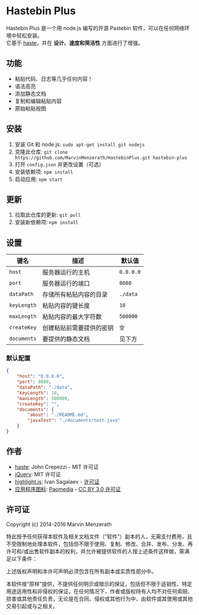 # Hastebin Plus
Hastebin Plus 是一个用 node.js 编写的开源 Pastebin 软件，可以在任何网络环境中轻松安装。  
它基于 [haste](https://github.com/seejohnrun/haste-server)，并在 **设计、速度和简洁性** 方面进行了增强。

## 功能
* 粘贴代码、日志等几乎任何内容！
* 语法高亮
* 添加静态文档
* 复制和编辑粘贴内容
* 原始粘贴视图

## 安装
1. 安装 Git 和 node.js: `sudo apt-get install git nodejs`
2. 克隆此仓库: `git clone https://github.com/MarvinMenzerath/HastebinPlus.git hastebin-plus`
3. 打开 `config.json` 并更改设置（可选）
4. 安装依赖项: `npm install`
5. 启动应用: `npm start`

## 更新
1. 拉取此仓库的更新: `git pull`
2. 安装新依赖项: `npm install`

## 设置
| 键名                    | 描述                                             | 默认值       |
| ---------------------- | ------------------------------------------------ | ------------ |
| `host`                 | 服务器运行的主机                                 | `0.0.0.0`    |
| `port`                 | 服务器运行的端口                                 | `8080`       |
| `dataPath`             | 存储所有粘贴内容的目录                           | `./data`     |
| `keyLength`            | 粘贴内容的键长度                                 | `10`         |
| `maxLength`            | 粘贴内容的最大字符数                             | `500000`     |
| `createKey`            | 创建粘贴前需要提供的密钥                         | `空`         |
| `documents`            | 要提供的静态文档                                 | 见下方       |

### 默认配置
```json
{
	"host": "0.0.0.0",
	"port": 8080,
	"dataPath": "./data",
	"keyLength": 10,
	"maxLength": 500000,
	"createKey": "",
	"documents": {
		"about": "./README.md",
		"javaTest": "./documents/test.java"
	}
}
```

## 作者
* [haste](https://github.com/seejohnrun/haste-server): John Crepezzi - MIT 许可证
* [jQuery](https://github.com/jquery/jquery): MIT 许可证
* [highlight.js](https://github.com/isagalaev/highlight.js): Ivan Sagalaev - [许可证](https://github.com/isagalaev/highlight.js/blob/master/LICENSE)
* [应用程序图标](https://www.iconfinder.com/icons/285631/notepad_icon): [Paomedia](https://www.iconfinder.com/paomedia) - [CC BY 3.0 许可证](http://creativecommons.org/licenses/by/3.0/)

## 许可证
Copyright (c) 2014-2016 Marvin Menzerath

特此授予任何获得本软件及相关文档文件（“软件”）副本的人，无需支付费用，且不受限制地处理本软件，包括但不限于使用、复制、修改、合并、发布、分发、再许可和/或出售软件副本的权利，并允许被提供软件的人按上述条件这样做，需满足以下条件：

上述版权声明和本许可声明必须包含在所有副本或实质性部分中。

本软件按“原样”提供，不提供任何明示或暗示的保证，包括但不限于适销性、特定用途适用性和非侵权的保证。在任何情况下，作者或版权持有人均不对任何索赔、损害或其他责任负责，无论是在合同、侵权或其他行为中，由软件或其使用或其他交易引起或与之相关。
